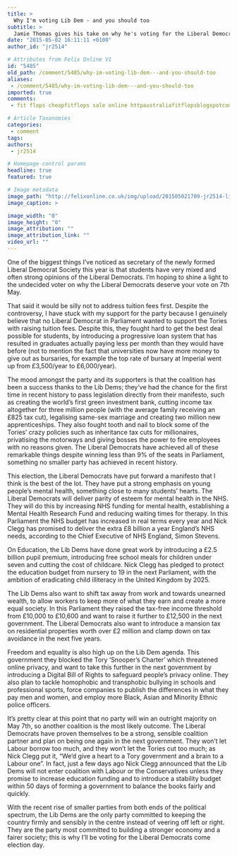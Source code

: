 ```yaml
---
title: >
  Why I'm voting Lib Dem - and you should too
subtitle: >
  Jamie Thomas gives his take on why he's voting for the Liberal Democrats next Thursday
date: "2015-05-02 16:11:11 +0100"
author_id: "jr2514"

# Attributes from Felix Online V1
id: "5485"
old_path: /comment/5485/why-im-voting-lib-dem---and-you-should-too
aliases:
 - /comment/5485/why-im-voting-lib-dem---and-you-should-too
imported: true
comments:
 - fit flops cheapfitflops sale online httpaustraliafitflopsblogspotcomdiscount fitflopfitflops discount httpwwwaustraliafitflopscomred sole shoeschristian louboutin sale canada httpcanadachristianlouboutinoutletblogspotcomlouboutin montrealchristian louboutin cheapest httpcanadachristianlouboutinblogspotcompigalle louboutinchristian louboutin cheapest httpcanadachristianlouboutinblogspotcomWhen Gucci Bags remember to take out belongings they will usually have everything if you buy briefcase put busiest day must be used with all the players and bring along all documents pick a tremendous will to accommodate all spares bagStyle Consider popular elementsGucci Handbags httpwwwcharopfcomguccioutleth009sX httpwwwy7YwKx7Pm6OnyJvolbcwrWdoEnRF29pbcomCexaP8  qkakpoxukohl urlhttpsyxeddqwsbhacomsyxeddqwsbhaurl linkhttpfvwkstbngnlfcomfvwkstbngnlflink httpcyjfozktodalcomrGwizB  bwkyzyixyfqj urlhttpqkxixpndpyibcomqk

# Article Taxonomies
categories:
 - comment
tags:
authors:
 - jr2514

# Homepage control params
headline: true
featured: true

# Image metadata
image_path: "http://felixonline.co.uk/img/upload/201505021709-jr2514-lib-dems-poster.jpg"
image_caption: >

image_width: "0"
image_height: "0"
image_attribution: ""
image_attribution_link: ""
video_url: ""
---
```


One of the biggest things I’ve noticed as secretary of the newly formed Liberal Democrat Society this year is that students have very mixed and often strong opinions of the Liberal Democrats. I’m hoping to shine a light to the undecided voter on why the Liberal Democrats deserve your vote on 7th May.

That said it would be silly not to address tuition fees first. Despite the controversy, I have stuck with my support for the party because I genuinely believe that no Liberal Democrat in Parliament wanted to support the Tories with raising tuition fees. Despite this, they fought hard to get the best deal possible for students, by introducing a progressive loan system that has resulted in graduates actually paying less per month than they would have before (not to mention the fact that universities now have more money to give out as bursaries, for example the top rate of bursary at Imperial went up from £3,500/year to £6,000/year).

The mood amongst the party and its supporters is that the coalition has been a success thanks to the Lib Dems; they’ve had the chance for the first time in recent history to pass legislation directly from their manifesto, such as creating the world’s first green investment bank, cutting income tax altogether for three million people (with the average family receiving an £825 tax cut), legalising same-sex marriage and creating two million new apprenticeships. They also fought tooth and nail to block some of the Tories’ crazy policies such as inheritance tax cuts for millionaires, privatising the motorways and giving bosses the power to fire employees with no reasons given. The Liberal Democrats have achieved all of these remarkable things despite winning less than 9% of the seats in Parliament, something no smaller party has achieved in recent history.

This election, the Liberal Democrats have put forward a manifesto that I think is the best of the lot. They have put a strong emphasis on young people’s mental health, something close to many students’ hearts. The Liberal Democrats will deliver parity of esteem for mental health in the NHS. They will do this by increasing NHS funding for mental health, establishing a Mental Health Research Fund and reducing waiting times for therapy. In this Parliament the NHS budget has increased in real terms every year and Nick Clegg has promised to deliver the extra £8 billion a year England’s NHS needs, according to the Chief Executive of NHS England, Simon Stevens.

On Education, the Lib Dems have done great work by introducing a £2.5 billion pupil premium, introducing free school meals for children under seven and cutting the cost of childcare. Nick Clegg has pledged to protect the education budget from nursery to 19 in the next Parliament, with the ambition of eradicating child illiteracy in the United Kingdom by 2025.

The Lib Dems also want to shift tax away from work and towards unearned wealth, to allow workers to keep more of what they earn and create a more equal society. In this Parliament they raised the tax-free income threshold from £10,000 to £10,600 and want to raise it further to £12,500 in the next government. The Liberal Democrats also want to introduce a mansion tax on residential properties worth over £2 million and clamp down on tax avoidance in the next five years.

Freedom and equality is also high up on the Lib Dem agenda. This government they blocked the Tory ‘Snooper’s Charter’ which threatened online privacy, and want to take this further in the next government by introducing a Digital Bill of Rights to safeguard people’s privacy online. They also plan to tackle homophobic and transphobic bullying in schools and professional sports, force companies to publish the differences in what they pay men and women, and employ more Black, Asian and Minority Ethnic police officers.

It’s pretty clear at this point that no party will win an outright majority on May 7th, so another coalition is the most likely outcome. The Liberal Democrats have proven themselves to be a strong, sensible coalition partner and plan on being one again in the next government. They won’t let Labour borrow too much, and they won’t let the Tories cut too much; as Nick Clegg put it, “We’d give a heart to a Tory government and a brain to a Labour one”. In fact, just a few days ago Nick Clegg announced that the Lib Dems will not enter coalition with Labour or the Conservatives unless they promise to increase education funding and to introduce a stability budget within 50 days of forming a government to balance the books fairly and quickly.

With the recent rise of smaller parties from both ends of the political spectrum, the Lib Dems are the only party committed to keeping the country firmly and sensibly in the centre instead of veering off left or right. They are the party most committed to building a stronger economy and a fairer society; this is why I’ll be voting for the Liberal Democrats come election day.
